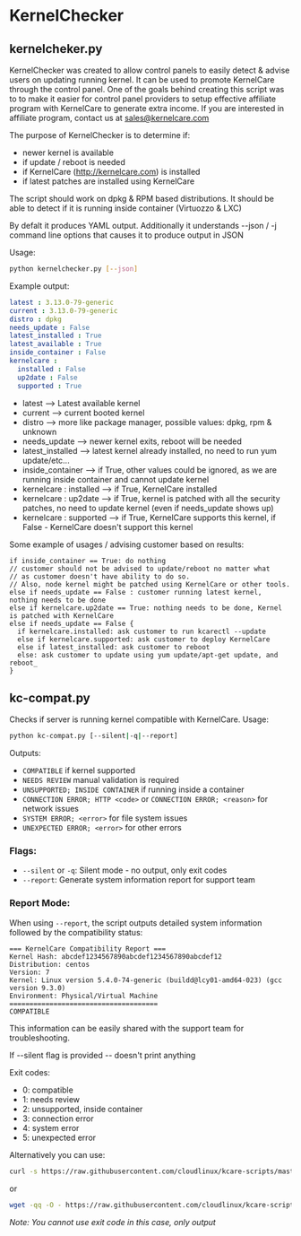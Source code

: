 # KernelChecker

## kernelcheker.py
KernelChecker was created to allow control panels to easily detect & advise
users on updating running kernel. It can be used to promote KernelCare
through the control panel. One of the goals behind creating this script was to to make it easier for control
panel providers to setup effective affiliate program with KernelCare to generate extra income.
If you are interested in affiliate program, contact us at sales@kernelcare.com


The purpose of KernelChecker is to determine if:
  * newer kernel is available
  * if update / reboot is needed
  * if KernelCare (http://kernelcare.com) is installed
  * if latest patches are installed using KernelCare


The script should work on dpkg & RPM based distributions. It should be able to detect if it is running inside container (Virtuozzo & LXC)

By defalt it produces YAML output. Additionally it understands --json / -j command line options that causes it to produce output in JSON

Usage:
```bash
python kernelchecker.py [--json]
```

Example output:
```YAML
latest : 3.13.0-79-generic
current : 3.13.0-79-generic
distro : dpkg
needs_update : False
latest_installed : True
latest_available : True
inside_container : False
kernelcare :
  installed : False
  up2date : False
  supported : True
```

* latest --> Latest available kernel
* current --> current booted kernel
* distro --> more like package manager, possible values: dpkg, rpm & unknown
* needs_update --> newer kernel exits, reboot will be needed
* latest_installed --> latest kernel already installed, no need to run yum update/etc...
* inside_container --> if True, other values could be ignored, as we are running inside container and cannot update kernel
* kernelcare : installed --> if True, KernelCare installed
* kernelcare : up2date --> if True, kernel is patched with all the security patches, no need to update kernel (even if needs_update shows up)
* kernelcare : supported --> if True, KernelCare supports this kernel, if False - KernelCare doesn't support this kernel

Some example of usages / advising customer based on results:

```
if inside_container == True: do nothing
// customer should not be advised to update/reboot no matter what
// as customer doesn't have ability to do so. 
// Also, node kernel might be patched using KernelCare or other tools.
else if needs_update == False : customer running latest kernel, nothing needs to be done
else if kernelcare.up2date == True: nothing needs to be done, Kernel is patched with KernelCare
else if needs_update == False {
  if kernelcare.installed: ask customer to run kcarectl --update
  else if kernelcare.supported: ask customer to deploy KernelCare
  else if latest_installed: ask customer to reboot
  else: ask customer to update using yum update/apt-get update, and reboot_
}
```


## kc-compat.py
Checks if server is running kernel compatible with KernelCare.
Usage:
```bash
python kc-compat.py [--silent|-q|--report]
```

Outputs:
- `COMPATIBLE` if kernel supported
- `NEEDS REVIEW` manual validation is required
- `UNSUPPORTED; INSIDE CONTAINER` if running inside a container
- `CONNECTION ERROR; HTTP <code>` or `CONNECTION ERROR; <reason>` for network issues
- `SYSTEM ERROR; <error>` for file system issues
- `UNEXPECTED ERROR; <error>` for other errors

### Flags:
- `--silent` or `-q`: Silent mode - no output, only exit codes
- `--report`: Generate system information report for support team

### Report Mode:
When using `--report`, the script outputs detailed system information followed by the compatibility status:

```
=== KernelCare Compatibility Report ===
Kernel Hash: abcdef1234567890abcdef1234567890abcdef12
Distribution: centos
Version: 7
Kernel: Linux version 5.4.0-74-generic (buildd@lcy01-amd64-023) (gcc version 9.3.0)
Environment: Physical/Virtual Machine
=====================================
COMPATIBLE
```

This information can be easily shared with the support team for troubleshooting.

If --silent flag is provided -- doesn't print anything

Exit codes:
- 0: compatible
- 1: needs review
- 2: unsupported, inside container
- 3: connection error
- 4: system error
- 5: unexpected error

Alternatively you can use: 
```bash
curl -s https://raw.githubusercontent.com/cloudlinux/kcare-scripts/master/kc-compat.py | python
```

or
```bash
wget -qq -O - https://raw.githubusercontent.com/cloudlinux/kcare-scripts/master/kc-compat.py | python
```

_Note: You cannot use exit code in this case, only output_

